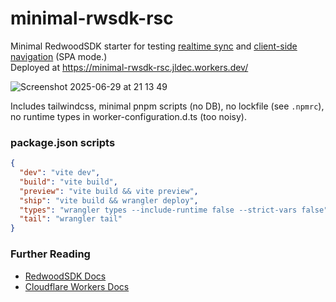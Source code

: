 # minimal-rwsdk-rsc
Minimal RedwoodSDK starter for testing [realtime sync](https://docs.rwsdk.com/core/realtime/) and [client-side navigation](https://docs.rwsdk.com/guides/frontend/client-side-nav/) (SPA mode.)  
Deployed at https://minimal-rwsdk-rsc.jldec.workers.dev/

![Screenshot 2025-06-29 at 21 13 49](https://github.com/user-attachments/assets/90fca05b-70dc-4184-b00f-46acccf8bc63)

Includes tailwindcss, minimal pnpm scripts (no DB), no lockfile (see `.npmrc`), no runtime types in worker-configuration.d.ts (too noisy).

### package.json scripts
```json
{
  "dev": "vite dev",
  "build": "vite build",
  "preview": "vite build && vite preview",
  "ship": "vite build && wrangler deploy",
  "types": "wrangler types --include-runtime false --strict-vars false",
  "tail": "wrangler tail"
}
```

### Further Reading
- [RedwoodSDK Docs](https://docs.rwsdk.com/)
- [Cloudflare Workers Docs](https://developers.cloudflare.com/workers/)
